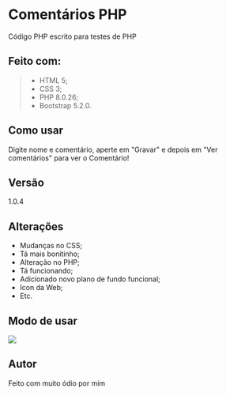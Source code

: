 # Comentários PHP

Código PHP escrito para testes de PHP

## Feito com:
>- HTML 5;
>- CSS 3;
>- PHP 8.0.26;
>- Bootstrap 5.2.0.
 
## Como usar
Digite nome e comentário, aperte em "Gravar" e depois em "Ver comentários" para ver o Comentário!

## Versão
 1.0.4
 
## Alterações
- Mudanças no CSS;
- Tá mais bonitinho;
- Alteração no PHP;
- Tá funcionando;
- Adicionado novo plano de fundo funcional;
- Icon da Web;
- Etc.

## Modo de usar
![](img/demo.gif)

## Autor
Feito com muito ódio por mim
